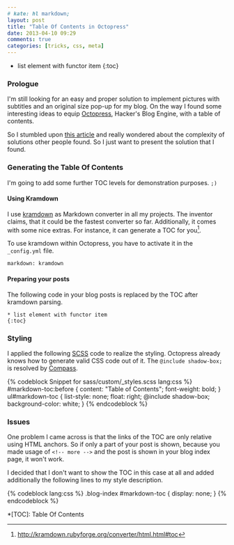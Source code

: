 ```yaml
---
# kate: hl markdown;
layout: post
title: "Table Of Contents in Octopress"
date: 2013-04-10 09:29
comments: true
categories: [tricks, css, meta]
---
```


* list element with functor item
{:toc}

### Prologue

I'm still looking for an easy and proper solution to implement pictures with
subtitles and an original size pop-up for my blog. On the way I found some
interesting ideas to equip [Octopress], Hacker's Blog Engine, with a table of
contents.

So I stumbled upon [this article][origin] and really wondered about the
complexity of solutions other people found. So I just want to present the
solution that I found.

[origin]: http://brizzled.clapper.org/blog/2012/02/04/generating-a-table-of-contents-in-octopress/
[Octopress]: http://octopress.org/

<!-- more -->


### Generating the Table Of Contents

I'm going to add some further TOC levels for demonstration purposes. `;)`

#### Using Kramdown

I use [kramdown] as Markdown converter in all my projects. The inventor claims,
that it could be the fastest converter so far. Additionally, it comes with some
nice extras. For instance, it can generate a TOC for you[^1].

To use kramdown within Octopress, you have to activate it in the `_config.yml` file.

    markdown: kramdown
    
#### Preparing your posts

The following code in your blog posts is replaced by the TOC after kramdown parsing.

    * list element with functor item
    {:toc}

### Styling

I applied the following [SCSS] code to realize the styling. Octopress already
knows how to generate valid CSS code out of it. The `@include shadow-box;`
is resolved by [Compass].

{% codeblock Snippet for sass/custom/_styles.scss lang:css %}
#markdown-toc:before {
  content: "Table of Contents";
  font-weight: bold;
}
ul#markdown-toc {
  list-style: none;
  float: right;
  @include shadow-box;
  background-color: white;
}
{% endcodeblock %}

### Issues

One problem I came across is that the links of the TOC are only relative using
HTML anchors. So if only a part of your post is shown, because you made usage of
`<!-- more -->` and the post is shown in your blog index page, it won't work.

I decided that I don't want to show the TOC in this case at all and added
additionally the following lines to my style description.

{% codeblock lang:css %}
.blog-index #markdown-toc {
  display: none;
}
{% endcodeblock %}

[Compass]: http://compass-style.org/
[SCSS]: http://sass-lang.com/
[kramdown]: http://kramdown.rubyforge.org
*[TOC]: Table Of Contents
[^1]: <http://kramdown.rubyforge.org/converter/html.html#toc>
